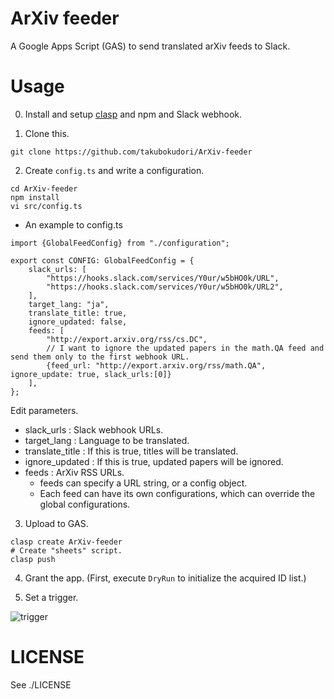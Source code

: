 # ArXiv feeder

A Google Apps Script (GAS) to send translated arXiv feeds to Slack.

# Usage

0. Install and setup [clasp](https://github.com/google/clasp) and npm and Slack webhook.

1. Clone this.

```
git clone https://github.com/takubokudori/ArXiv-feeder
```

2. Create `config.ts` and write a configuration.

```
cd ArXiv-feeder
npm install
vi src/config.ts
```

* An example to config.ts

```
import {GlobalFeedConfig} from "./configuration";

export const CONFIG: GlobalFeedConfig = {
    slack_urls: [
        "https://hooks.slack.com/services/Y0ur/w5bHO0k/URL",
        "https://hooks.slack.com/services/Y0ur/w5bHO0k/URL2",
    ],
    target_lang: "ja",
    translate_title: true,
    ignore_updated: false,
    feeds: [
        "http://export.arxiv.org/rss/cs.DC",
        // I want to ignore the updated papers in the math.QA feed and send them only to the first webhook URL.
        {feed_url: "http://export.arxiv.org/rss/math.QA", ignore_update: true, slack_urls:[0]}
    ],
};
```

Edit parameters.

- slack_urls : Slack webhook URLs.
- target_lang : Language to be translated.
- translate_title : If this is true, titles will be translated.
- ignore_updated : If this is true, updated papers will be ignored.
- feeds : ArXiv RSS URLs.
    - feeds can specify a URL string, or a config object.
    - Each feed can have its own configurations, which can override the global configurations.

3. Upload to GAS.

```
clasp create ArXiv-feeder
# Create "sheets" script.
clasp push
```

4. Grant the app. (First, execute `DryRun` to initialize the acquired ID list.)

5. Set a trigger.

![trigger](https://user-images.githubusercontent.com/16149911/113476401-4951fa00-94b6-11eb-8548-126c409b0425.PNG)

# LICENSE

See ./LICENSE

